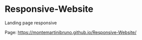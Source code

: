 # Responsive-Website
Landing page responsive

Page: https://montemartinibruno.github.io/Responsive-Website/
